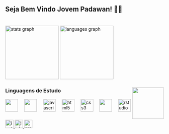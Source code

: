 <h2 align="left">Seja Bem Vindo Jovem Padawan! 🚀🌠</h2>

###

<br clear="both">

<div align="left">
  <img src="https://github-readme-stats.vercel.app/api?username=EmilyFilisbino&hide_title=false&hide_rank=false&show_icons=true&include_all_commits=false&count_private=false&disable_animations=false&theme=tokyonight&locale=pt-br&hide_border=true" height="170" alt="stats graph"  />
  <img src="https://github-readme-stats.vercel.app/api/top-langs?username=EmilyFilisbino&locale=en&hide_title=false&layout=compact&card_width=320&langs_count=5&theme=tokyonight&hide_border=false" height="170" alt="languages graph"  />
</div>

###

<img align="right" height="100" src="https://i.redd.it/x4p9u8qpairx.gif"  />

### Linguagens de Estudo

<div align="left">
  <img src="https://cdn.jsdelivr.net/gh/devicons/devicon@latest/icons/c/c-original.svg" height="40" />
  <img width="12" />
  <img src="https://cdn.jsdelivr.net/gh/devicons/devicon@latest/icons/java/java-original.svg" height="40" />
  <img width="12" />
  <img src="https://cdn.jsdelivr.net/gh/devicons/devicon/icons/javascript/javascript-original.svg" height="40" alt="javascript logo"  />
  <img width="12" />
  <img src="https://cdn.jsdelivr.net/gh/devicons/devicon/icons/html5/html5-original.svg" height="40" alt="html5 logo"  />
  <img width="12" />
  <img src="https://cdn.jsdelivr.net/gh/devicons/devicon/icons/css3/css3-original.svg" height="40" alt="css3 logo"  />
  <img width="12" />
  <img src="https://cdn.jsdelivr.net/gh/devicons/devicon@latest/icons/python/python-original.svg" height="40" />
  <img width="12" />
  <img src="https://cdn.jsdelivr.net/gh/devicons/devicon/icons/rstudio/rstudio-original.svg" height="40" alt="rstudio logo"  />
</div>

###

<div align="left">
  <a href="https://instagram.com/emf_tux" target="_blank">
    <img src="https://img.shields.io/static/v1?message=emf.tux&logo=instagram&label=&color=E4405F&logoColor=white&labelColor=&style=flat" height="26" alt="instagram logo"  />
  </a>
  <a href="https://www.linkedin.com/in/emily-filisbino-3182501b7/" target="_blank">
    <img src="https://img.shields.io/static/v1?message=Emily%20Filisbino&logo=linkedin&label=&color=0077B5&logoColor=gray&labelColor=&style=flat" height="26" alt="linkedin logo"  />
  </a>
  <a href="emilymariafilisbino13@gmail.com" target="_blank">
    <img src="https://img.shields.io/static/v1?message=emilymariafilisbino13@gmail.com&logo=gmail&label=&color=D14836&logoColor=white&labelColor=&style=flat" height="26" alt="gmail logo"  />
  </a>
</div>

###
